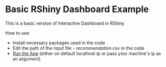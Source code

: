 # Basic RShiny Dashboard Example
This is a basic version of Interactive Dashboard in RShiny

How to use:

* Install necessary packages used in the code
* Edit the path of the input file - *recommendation.csv* in the code
* [Run the App](https://shiny.rstudio.com/reference/shiny/latest/runApp.html) (either on default localhost ip or pass your machine's ip as an argument)
